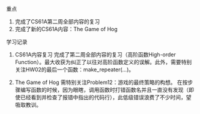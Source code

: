 重点
1. 完成了CS61A第二周全部内容的复习
2. 完成了新的CS61A内容：The Game of Hog

学习记录
1. CS61A内容复习
完成了第二周全部内容的复习（高阶函数High-order Function）。最大收获为纠正了以往对高阶函数定义的误解。此外，需要特别关注HW02的最后一个函数：make_repeater(...)。

2. The Game of Hog
需特别关注Problem12：游戏的最终策略的构想。
在按步骤编写函数的时候，因为眼瞎，调用函数时打错函数名并且一直没有发现（即使已经看到并检查了报错中指出的代码行），此低级错误浪费了不少时间，望吸取教训。